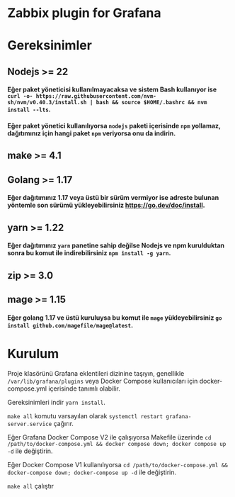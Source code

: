 # Zabbix plugin for Grafana

# Gereksinimler

## Nodejs >= 22

#### Eğer paket yöneticisi kullanılmayacaksa ve sistem Bash kullanıyor ise `curl -o- https://raw.githubusercontent.com/nvm-sh/nvm/v0.40.3/install.sh | bash && source $HOME/.bashrc && nvm install --lts`.

#### Eğer paket yönetici kullanılıyorsa `nodejs` paketi içerisinde `npm` yollamaz, dağıtımınız için hangi paket `npm` veriyorsa onu da indirin.

## make >= 4.1

## Golang >= 1.17

#### Eğer dağıtımınız 1.17 veya üstü bir sürüm vermiyor ise adreste bulunan yöntemle son sürümü yükleyebilirsiniz https://go.dev/doc/install.

## yarn >= 1.22

#### Eğer dağıtımınız `yarn` panetine sahip değilse Nodejs ve npm kurulduktan sonra bu komut ile indirebilirsiniz `npm install -g yarn`.

## zip >= 3.0

## mage >= 1.15

#### Eğer golang 1.17 ve üstü kuruluysa bu komut ile `mage` yükleyebilirsiniz `go install github.com/magefile/mage@latest`.

# Kurulum

Proje klasörünü Grafana eklentileri dizinine taşıyın, genellikle `/var/lib/grafana/plugins` veya Docker Compose kullanıcıları için docker-compose.yml içerisinde tanımlı olabilir.

Gereksinimleri indir `yarn install`.

`make all` komutu varsayılan olarak `systemctl restart grafana-server.service` çağırır.

Eğer Grafana Docker Compose V2 ile çalışıyorsa Makefile üzerinde `cd /path/to/docker-compose.yml && docker compose down; docker compose up -d` ile değiştirin.

Eğer Docker Compose V1 kullanılıyorsa `cd /path/to/docker-compose.yml && docker-compose down; docker-compose up -d` ile değiştirin.

`make all` çalıştır
